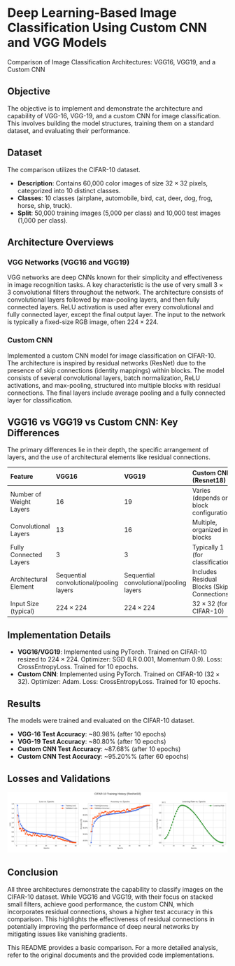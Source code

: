 # Deep Learning-Based Image Classification Using Custom CNN and VGG Models

Comparison of Image Classification Architectures: VGG16, VGG19, and a Custom CNN


## Objective

The objective is to implement and demonstrate the architecture and capability of VGG-16, VGG-19, and a custom CNN for image classification. This involves building the model structures, training them on a standard dataset, and evaluating their performance.

## Dataset

The comparison utilizes the CIFAR-10 dataset.
* **Description**: Contains 60,000 color images of size $32 \times 32$ pixels, categorized into 10 distinct classes.
* **Classes**: 10 classes (airplane, automobile, bird, cat, deer, dog, frog, horse, ship, truck).
* **Split**: 50,000 training images (5,000 per class) and 10,000 test images (1,000 per class).

## Architecture Overviews

### VGG Networks (VGG16 and VGG19)

VGG networks are deep CNNs known for their simplicity and effectiveness in image recognition tasks. A key characteristic is the use of very small $3 \times 3$ convolutional filters throughout the network. The architecture consists of convolutional layers followed by max-pooling layers, and then fully connected layers. ReLU activation is used after every convolutional and fully connected layer, except the final output layer. The input to the network is typically a fixed-size RGB image, often $224 \times 224$.

### Custom CNN

Implemented a custom CNN model for image classification on CIFAR-10. The architecture is inspired by residual networks (ResNet) due to the presence of skip connections (identity mappings) within blocks. The model consists of several convolutional layers, batch normalization, ReLU activations, and max-pooling, structured into multiple blocks with residual connections. The final layers include average pooling and a fully connected layer for classification.

## VGG16 vs VGG19 vs Custom CNN: Key Differences

The primary differences lie in their depth, the specific arrangement of layers, and the use of architectural elements like residual connections.

| Feature                | VGG16                     | VGG19                     | Custom CNN (Resnet18) |
| :--------------------- | :------------------------ | :------------------------ | :------------------------- |
| Number of Weight Layers | 16                        | 19                        | Varies (depends on block configuration) |
| Convolutional Layers   | 13                        | 16                        | Multiple, organized in blocks |
| Fully Connected Layers | 3                         | 3                         | Typically 1 (for classification) |
| Architectural Element  | Sequential convolutional/pooling layers | Sequential convolutional/pooling layers | Includes Residual Blocks (Skip Connections) |
| Input Size (typical)   | $224 \times 224$          | $224 \times 224$          | $32 \times 32$ (for CIFAR-10) |

## Implementation Details

* **VGG16/VGG19**: Implemented using PyTorch. Trained on CIFAR-10 resized to $224 \times 224$. Optimizer: SGD (LR 0.001, Momentum 0.9). Loss: CrossEntropyLoss. Trained for 10 epochs.
* **Custom CNN**: Implemented using PyTorch. Trained on CIFAR-10 ($32 \times 32$). Optimizer: Adam. Loss: CrossEntropyLoss. Trained for 10 epochs.

## Results

The models were trained and evaluated on the CIFAR-10 dataset.

* **VGG-16 Test Accuracy**: ~80.98% (after 10 epochs)
* **VGG-19 Test Accuracy**: ~80.80% (after 10 epochs)
* **Custom CNN Test Accuracy**: ~87.68% (after 10 epochs)
* **Custom CNN Test Accuracy**: ~95.20%% (after 60 epochs)


## Losses and Validations
![training_history_pytorch.png](assets/training_history_pytorch.png?raw=true "training_history_pytorch.png")

## Conclusion

All three architectures demonstrate the capability to classify images on the CIFAR-10 dataset. While VGG16 and VGG19, with their focus on stacked small filters, achieve good performance, the custom CNN, which incorporates residual connections, shows a higher test accuracy in this comparison. This highlights the effectiveness of residual connections in potentially improving the performance of deep neural networks by mitigating issues like vanishing gradients.

This README provides a basic comparison. For a more detailed analysis, refer to the original documents and the provided code implementations.